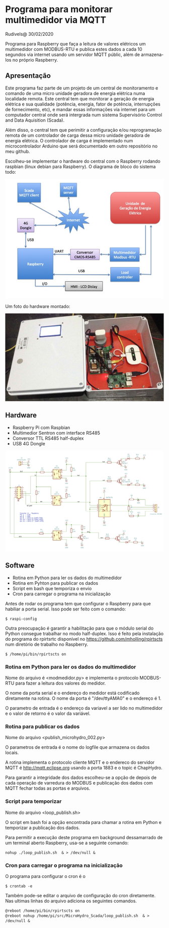 # Programa para monitorar multimedidor via MQTT
Rudivels@ 30/02/2020

Programa para Raspberry que faça a leitura de valores elétricos um multimedidor com MODBUS-RTU e publica estes dados a cada 10 segundos via internet usando um servidor MQTT públic, além de armazena-los no próprio Raspberry.

## Apresentação
Este programa faz parte de um projeto de um central de monitoramento e comando de uma micro unidade geradora de energia elétrica numa localidade remota. Este central tem que monitorar a geração de energia elétrica e sua qualidade (potência, energia, fator de potência, interrupções de fornecimento, etc), e mandar essas informações via internet para um computador central onde será intergrada num sistema Supervisório Control and Data Aquisition (Scada).

Além disso, o central tem que perimitir a configuração e/ou reprogramação remota de um controlador de carga dessa micro unidade geradora de energia elétrica. O controlador de carga é implementado num microcontrolador Arduino que será documentado em outro repositório no meu github. 

Escolheu-se implementar o hardware do central com o Raspberry rodando raspbian (linux debian para Raspberry). O diagrama de bloco do sistema todo:  

![Alt text](./Diagrama_blocos.jpg)

Um foto do hardware montado:

![Alt text](./foto_quadro.jpg)

## Hardware
- Raspberry Pi com Raspbian
- Multimedior Sentron com interface RS485
- Conversor TTL RS485 half-duplex
- USB 4G Dongle

![Alt text](./conv_cmos_rs485.jpg)



 
## Software
- Rotina em Python para ler os dados do multimedidor
- Rotina em Pyhton para publicar os dados
- Script em bash que temporiza o envio
- Cron para carregar o programa na inicialização

Antes de rodar os programa tem que configurar o Raspberry para que habiliar a porta serial. Isso pode ser feito com o comando:
```
$ raspi-config
```
Outra preocupação é garantir a habilitação para que o módulo serial do Python consegue trabalhar no modo half-duplex. Isso é feito pela instalação do programa do rpirtsrtc disponível no <https://github.com/mholling/rpirtscts> num diretório de trabalho no Raspberry.
```
$ /home/pi/bin/rpirtscts on
```

### Rotina em Python para ler os dados do multimedidor


Nome do arquivo é <modmedidor.py> e implementa o protocolo MODBUS-RTU para fazer a leitura dos valores do medidor.

O nome da porta serial e o endereço do medidor está codificado diretamente na rotina. O nome da porta é "/dev/ttyAMA0" e o endereço é 1.

O parametro de entrada é o endereço da variavel a ser lido no multimedidor e o valor de retorno é o valor da variável.
 
### Rotina para publicar os dados
Nome do arquivo <publish_microhydro_002.py>

O parametros de entrada é o nome do logfile que armazena os dados locais.

A rotina implementa o protocolo cliente MQTT e o endereco do servidor MQTT é  <http://mqtt.eclipse.org> usando a porta 1883 e o topic é  ChapHydro.

Para garantir a integridade dos dados escolheu-se a opção de depois de cada operação de varredura do MODBUS e publicação dos dados com MQTT fechar todas as portas e arquivos.  

### Script para temporizar
Nome do arquivo <loop_publish.sh>

O script em bash foi a opção encontrada para chamar a rotina em Python e temporizar a publicação dos dados.
 
Para permitir a execução deste programa em background dessamarrado de um terminal aberto Raspberry, usa-se a seguinte comando:

```
nohup ./loop_publish.sh  & > /dev/null &
```

### Cron para carregar o programa na inicialização

O programa para configurar o cron é o 
```
$ crontab -e
```
Também pode-se editar o arquivo de configuração do cron diretamente. Nas ultimas linhas do arquivo adiciona os seguintes comandos.
```
@reboot /home/pi/bin/rpirtscts on
@reboot nohup /home/pi/src/MicroHydro_Scada/loop_publish.sh  & > /dev/null &
```

